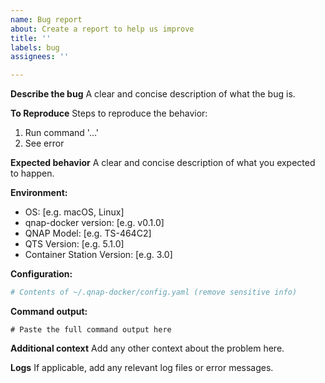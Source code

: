 ```yaml
---
name: Bug report
about: Create a report to help us improve
title: ''
labels: bug
assignees: ''

---
```


**Describe the bug**
A clear and concise description of what the bug is.

**To Reproduce**
Steps to reproduce the behavior:
1. Run command '...'
2. See error

**Expected behavior**
A clear and concise description of what you expected to happen.

**Environment:**
 - OS: [e.g. macOS, Linux]
 - qnap-docker version: [e.g. v0.1.0]
 - QNAP Model: [e.g. TS-464C2]
 - QTS Version: [e.g. 5.1.0]
 - Container Station Version: [e.g. 3.0]

**Configuration:**
```yaml
# Contents of ~/.qnap-docker/config.yaml (remove sensitive info)
```

**Command output:**
```
# Paste the full command output here
```

**Additional context**
Add any other context about the problem here.

**Logs**
If applicable, add any relevant log files or error messages.
